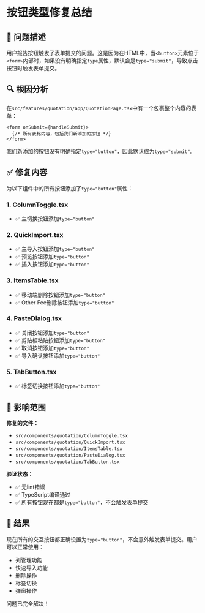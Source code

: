 # 按钮类型修复总结

## 🐛 问题描述

用户报告按钮触发了表单提交的问题。这是因为在HTML中，当`<button>`元素位于`<form>`内部时，如果没有明确指定`type`属性，默认会是`type="submit"`，导致点击按钮时触发表单提交。

## 🔍 根因分析

在`src/features/quotation/app/QuotationPage.tsx`中有一个包裹整个内容的表单：
```tsx
<form onSubmit={handleSubmit}>
  {/* 所有表格内容，包括我们新添加的按钮 */}
</form>
```

我们新添加的按钮没有明确指定`type="button"`，因此默认成为`type="submit"`。

## ✅ 修复内容

为以下组件中的所有按钮添加了`type="button"`属性：

### 1. ColumnToggle.tsx
- ✅ 主切换按钮添加`type="button"`

### 2. QuickImport.tsx  
- ✅ 主导入按钮添加`type="button"`
- ✅ 预览按钮添加`type="button"`
- ✅ 插入按钮添加`type="button"`

### 3. ItemsTable.tsx
- ✅ 移动端删除按钮添加`type="button"`
- ✅ Other Fee删除按钮添加`type="button"`

### 4. PasteDialog.tsx
- ✅ 关闭按钮添加`type="button"`
- ✅ 剪贴板粘贴按钮添加`type="button"`
- ✅ 取消按钮添加`type="button"`
- ✅ 导入确认按钮添加`type="button"`

### 5. TabButton.tsx
- ✅ 标签切换按钮添加`type="button"`

## 🎯 影响范围

**修复的文件：**
- `src/components/quotation/ColumnToggle.tsx`
- `src/components/quotation/QuickImport.tsx`
- `src/components/quotation/ItemsTable.tsx`
- `src/components/quotation/PasteDialog.tsx`
- `src/components/quotation/TabButton.tsx`

**验证状态：**
- ✅ 无lint错误
- ✅ TypeScript编译通过
- ✅ 所有按钮现在都是`type="button"`，不会触发表单提交

## 🚀 结果

现在所有的交互按钮都正确设置为`type="button"`，不会意外触发表单提交。用户可以正常使用：
- 列管理功能
- 快速导入功能  
- 删除操作
- 标签切换
- 弹窗操作

问题已完全解决！
